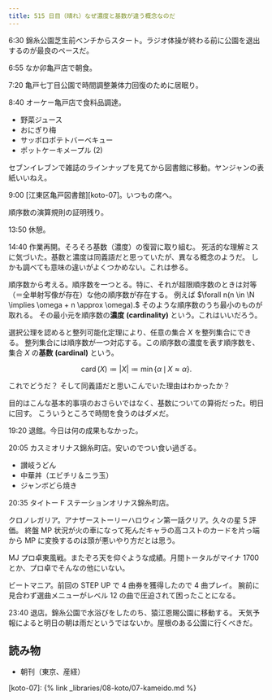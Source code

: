 ```yaml
---
title: 515 日目（晴れ）なぜ濃度と基数が違う概念なのだ
---
```


6:30 錦糸公園芝生前ベンチからスタート。ラジオ体操が終わる前に公園を退出するのが最良のペースだ。

6:55 なか卯亀戸店で朝食。

7:20 亀戸七丁目公園で時間調整兼体力回復のために居眠り。

8:40 オーケー亀戸店で食料品調達。

* 野菜ジュース
* おにぎり梅
* サッポロポテトバーベキュー
* ポットケーキメープル (2)

セブンイレブンで雑誌のラインナップを見てから図書館に移動。ヤンジャンの表紙いいねえ。

9:00 [江東区亀戸図書館][koto-07]。いつもの席へ。

順序数の演算規則の証明残り。

13:50 休憩。

14:40 作業再開。そろそろ基数（濃度）の復習に取り組む。
死活的な理解ミスに気づいた。基数と濃度は同義語だと思っていたが、異なる概念のようだ。
しかも調べても意味の違いがよくつかめない。これは参る。

順序数から考える。順序数を一つとる。特に、それが超限順序数のときは対等（＝全単射写像が存在）な他の順序数が存在する。
例えば $\forall n(n \in \N \implies \omega + n \approx \omega).$
そのような順序数のうち最小のものが取れる。
その最小元を順序数の**濃度** **(cardinality)** という。これはいいだろう。

選択公理を認めると整列可能化定理により、任意の集合 $X$ を整列集合にできる。
整列集合には順序数が一つ対応する。この順序数の濃度を表す順序数を、集合 $X$ の**基数** **(cardinal)** という。

$$
\operatorname{card}(X) \coloneqq \lvert X\rvert \coloneqq \min\{\alpha \,\mid\, X \approx \alpha\}.
$$

これでどうだ？ そして同義語だと思いこんでいた理由はわかったか？

目的はこんな基本的事項のおさらいではなく、基数についての算術だった。明日に回す。
こういうところで時間を食うのはダメだ。

19:20 退館。今日は何の成果もなかった。

20:05 カスミオリナス錦糸町店。安いのでつい食い過ぎる。

* 讃岐うどん
* 中華丼（エビチリ＆ニラ玉）
* ジャンボどら焼き

20:35 タイトー F ステーションオリナス錦糸町店。

クロノレガリア。アナザーストーリーハロウィン第一話クリア。久々の星 5 評価。
終盤 MP 状況が火の車になって死んだキャラの高コストのカードを片っ端から MP に変換するのは頭が悪いやり方だとは思う。

MJ プロ卓東風戦。またぞろ天を仰ぐような成績。月間トータルがマイナ 1700 とか、プロ卓でそんなの他にいない。

ビートマニア。前回の STEP UP で 4 曲券を獲得したので 4 曲プレイ。
腕前に見合わず選曲メニューがレベル 12 の曲で圧迫されて困ったことになる。

23:40 退店。錦糸公園で水浴びをしたのち、猿江恩賜公園に移動する。
天気予報によると明日の朝は雨だというではないか。屋根のある公園に行くべきだ。

## 読み物

* 朝刊（東京、産経）

[koto-07]: {% link _libraries/08-koto/07-kameido.md %}
